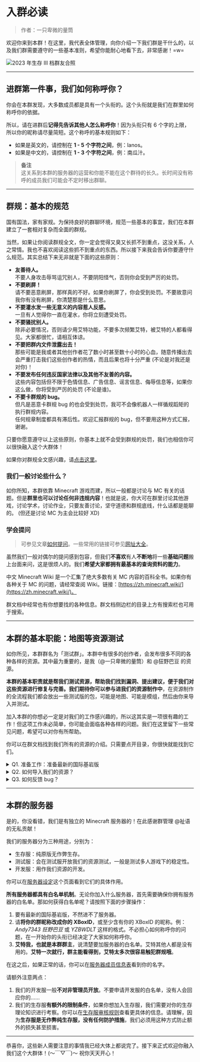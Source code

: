 # 入群必读

> 作者：一只卑微的量筒

欢迎你来到本群！在这里，我代表全体管理，向你介绍一下我们群是干什么的，以及我们群需要遵守的一些基本准则，希望你能耐心地看下去，非常感谢！=w=

![2023 年生存 III 档群友合照](/rules/rules_2023.jpg)

---

## 进群第一件事，我们如何称呼你？

你会在本群发现，大多数成员都是具有一个头衔的。这个头衔就是我们在群里如何称呼你的依据。

所以，请在进群后**记得先告诉其他人怎么称呼你**！因为头衔只有 6 个字的上限，所以你的昵称请尽量简短。这个称呼的基本规则如下：

- 如果是英文的，请控制在 **1 - 5 个字符之间**，例：lanos。
- 如果是中文的，请控制在 **1 - 3 个字符之间**，例：南瓜汁。

> **备注**  
  这关系到本群的服务器的运营和你能不能在这个群待的长久。长时间没有称呼的成员我们可能会不定时移出群聊。

---

## 群规：基本的规范

国有国法，家有家规。为保持良好的群聊环境，规范一些基本的事宜，我们在本群建立了一套相对复杂而全面的群规。

当然，如果让你阅读群规全文，你一定会觉得又臭又长抓不到重点，这没关系，人之常情。我也不喜欢阅读这些抓不到重点的东西。所以接下来我会告诉你要遵守什么规范。其实总结下来无非就是下面的这些原则：

- **友善待人。**  
  不要人身攻击辱骂诅咒别人，不要阴阳怪气，否则你会受到严厉的处罚。
- **不要刷屏！**  
  请不要恶意刷屏，那样真的不好。如果你刷屏了，你会受到处罚。不要故意问我你有没有刷屏，你清楚那是什么意思。
- **不要灌水发一些无意义的内容惹人反感。**  
  一旦有人觉得你一直在灌水，你将立刻遭受处罚。
- **不要骚扰别人。**  
  除非必要情况，否则请少用艾特功能，不要多次频繁艾特，被艾特的人都看得见。大家都很忙，请相互体谅。
- **不要把群内文件泄露出去！**  
  那些可能是我或者其他创作者花了数小时甚至数十小时的心血，随意传播出去会严重打击我们这些创作者的热情，而且后果也将十分严重 (不论是对我还是对你)！
- **不要发布任何违反国家法律以及其他不友善的内容。**  
  这些内容包括但不限于色情信息、广告信息、谣言信息、侮辱信息等，如果你这么做，你将受到严厉的处罚 (不论是谁)。
- **不要卡群规的 bug。**  
  但凡是恶意卡群规 bug 的也会受到处罚，我可不会像机器人一样循规蹈矩的执行群规内容。  
  任何规章制度都具有滞后性。欢迎汇报群规的 bug，但不要用这种方式汇报，谢谢。

只要你愿意遵守以上这些原则，你基本上就不会受到群规的处罚，我们也相信你可以很快融入这个大群体！

如果你对群规全文感兴趣，请[点击这里](./rules_main_text)。

### 我们一般讨论些什么？

如你所知，本群依靠 Minecraft 游戏而建，所以一般都是讨论与 MC 有关的话题。但是**群里也可以讨论任何非违规内容**！也就是说，你大可在群里讨论其他游戏，讨论学术，讨论作业，只要友善讨论，坚守道德和群规底线，什么话都是能聊的。 (但还是讨论 MC 为主会比较好 XD)

### 学会提问

> 可参见文章[如何提问](../tools/howto/ask_questions)。一些常用的链接可参见[网址大全](../tools/urls/homepage)。

虽然我们一般对偶尔的提问感到包容，但我们**不喜欢**有人**不断地**将一些**基础问题**搬上台面来问，这是很烦人的。我们**希望大家都拥有最基本的查询资料的能力**。

中文 Minecraft Wiki 是一个汇集了绝大多数有关 MC 内容的百科全书。如果你有各种关于 MC 的问题，请经常查阅 Wiki。链接：[https://zh.minecraft.wiki/](https://zh.minecraft.wiki/)。

群文档中经常也有你想要找的各种信息。群文档侧边栏的目录上方有搜索栏也可用于搜索。

---

## 本群的基本职能：地图等资源测试

如你所见，本群群名为「测试群」。本群中有很多的创作者，会发布很多不同的各种各样的资源。其中最为重要的，是我（@一只卑微的量筒）和 @狂野巴豆 的资源。

**本群的基本职责就是帮我们测试资源，帮助我们找到漏洞、提出建议，便于我们对这些资源进行修复与完善。我们期待你可以参与进我们的资源制作中**，在资源制作的全流程我们都会放出一些测试版的包，可能是地图、可能是模组，然后由你来导入并测试。

加入本群的你想必一定是对我们的工作感兴趣的，所以这其实是一项很有趣的工作！但这项工作未必简单，你可能会面临各种各样的问题。我们在这里留下一些常见问题，希望可以对你有所帮助。

你可以在群文档找到我们所有的资源的介绍。只需要点开目录，你很快就能找到它们。

<details>

<summary>Q1. 准备工作：准备最新的国际基岩版</summary>

对，你没看错，是国际版。虽然我们在中国版发布了很多资源，但我们的工作重心其实是在国际版。

为了能够测试我们的资源，**请你务必准备最新的国际版进行测试**。

:::tip[备注]

国际版涉及到购买正版的问题。  

- 如果你能购买，但不清楚如何购买正版，可以见这篇文章：[如何入正 MC 国际版](../tools/howto/buy_mc)。
- 如果你实在没钱购买，或者没有条件购买，**我们会在群文件的「国际版（下载游戏的点我）」文件夹里发布由 MineBBS 破解的 Minecraft Android 版安装包，你可下载此版本作为测试工具**。也可以在我们准备的常用链接：[下载国际基岩版 Minecraft](../tools/urls/mcbe) 中手动下载。

但无论如何我们一贯的建议是：**建议购买正版，不能购买也应尽早补票**。

:::

</details>
<details>

<summary>Q2. 如何导入我们的资源？</summary>

我们发布的资源，往往都是 MC 格式的文件。

如果你不会导入资源，可以看这篇文章：[如何导入 MC 格式文件](../tools/howto/import_mcx)。这篇教程已写得尽可能地简明，阅读完也不会需要太长时间，而且**学会导入资源是基本功**（毕竟如果导入都不会导入那又何谈测试我们的资源呢？），所以请务必耐心看完。

</details>
<details>

<summary>Q3. 如何反馈 bug？</summary>

任何软件都有漏洞（bug）。我们的资源也一定不例外。尤其是前期时，会出现非常多的问题，例如卡关、各种细节错误、或者是错误的逻辑等等。

如何反馈问题？**非常简单，你只需要在群里汇报即可**。对，就是这么简单。如果有什么优化建议，当然也可以提。

我们会将你的问题记录下来，放到群文档或者地图对应的 GitHub 仓库进行公示。在我们确认这些问题真实存在、且有必要修复这些问题的时候，我们会进行修复。

不予修复的漏洞，我们亦会公示，并说明为什么我们不予修复。

在你完成了一轮**导入 - 游玩 - 反馈**的过程之后，你就算是真正地为我们的创作做出了贡献。我们会在最终的制作名单写上你的名字，以此纪念你对我们的地图所作出的伟大贡献。再次感谢！

</details>

---

## 本群的服务器

是的，你没看错，我们是有独立的 Minecraft 服务器的！在此感谢群管理 @祉语 的无私贡献！

我们的服务器分为三种用途，分别为：

- 生存服：纯原版无作弊生存。
- 测试服：会在测试服开放我们的资源测试，一般是测试多人游戏下的稳定性。
- 开发服：用作我们资源的开发。

你可以在[服务器设定](../servers/server_settings.md)这个页面看到它们的具体作用。

**所有服务器都具有白名单机制**。无论你加入什么服务器，首先需要确保你拥有服务器的白名单。那如何获得白名单呢？请按照下面的步骤操作：

1. 要有最新的国际基岩版，不然进不了服务器。
2. 请**将你的群昵称改成你的 XBoxID**，或至少含有你的 XBoxID 的昵称。例：*Andy7343 狂野巴豆* 或 *YZBWDLT* 这样的格式。不必担心如何称呼你的问题，在一开始你的头衔已经决定了大家如何称呼你。
3. **艾特我，也就是本群群主**，说清楚要加服务器的白名单。艾特其他人都是没有用的。**艾特一次就行，群主能看得到，艾特太多次很容易触犯群规哦**。

在这之后，如果正常的话，你可以在[服务器成员信息表](../servers/registered_members.md)看到你的名字。

请额外注意两点：

1. 我们的开发服一般**不对非管理员开放**。不要申请开发服的白名单，没有人会回应你的......
2. 我们的生存服**有额外的限制条件**，如果你想加入生存服，我们需要对你的生存理论知识进行考察。你可以在[生存服审核规则](../servers/SurvivalIII/audit.md)查看更具体的信息。请理解，因为**生存服是无作弊纯生存服，没有任何防护措施**，我们必须用这种方式防止额外的损失甚至损害。

---

恭喜你，这些新人需要注意的事情我已经大体上都说完了。接下来正式欢迎你融入我们这个大群体！(～￣▽￣)～ 祝你天天开心！
